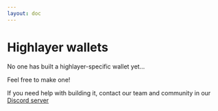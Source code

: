 ```yaml
---
layout: doc
---
```

# Highlayer wallets

No one has built a highlayer-specific wallet yet...

Feel free to make one!

If you need help with building it, contact our team and community in our [Discord server](https://discord.gg/skTbBz8H6S)